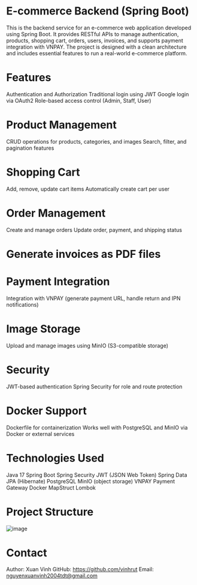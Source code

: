 # E-commerce Backend (Spring Boot)
This is the backend service for an e-commerce web application developed using Spring Boot. It provides RESTful APIs to manage authentication, products, shopping cart, orders, users, invoices, and supports payment integration with VNPAY. The project is designed with a clean architecture and includes essential features to run a real-world e-commerce platform.

# Features
Authentication and Authorization
Traditional login using JWT
Google login via OAuth2
Role-based access control (Admin, Staff, User)

# Product Management
CRUD operations for products, categories, and images
Search, filter, and pagination features

# Shopping Cart
Add, remove, update cart items
Automatically create cart per user

# Order Management
Create and manage orders
Update order, payment, and shipping status

# Generate invoices as PDF files

# Payment Integration
Integration with VNPAY (generate payment URL, handle return and IPN notifications)

# Image Storage
Upload and manage images using MinIO (S3-compatible storage)

# Security
JWT-based authentication
Spring Security for role and route protection

# Docker Support
Dockerfile for containerization
Works well with PostgreSQL and MinIO via Docker or external services

# Technologies Used
Java 17
Spring Boot
Spring Security
JWT (JSON Web Token)
Spring Data JPA (Hibernate)
PostgreSQL
MinIO (object storage)
VNPAY Payment Gateway
Docker
MapStruct
Lombok

# Project Structure
![image](https://github.com/user-attachments/assets/79858a43-3c13-4f47-b6a9-eafd510f564d)


# Contact
Author: Xuan Vinh
GitHub: https://github.com/vinhrut
Email: nguyenxuanvinh2004tdt@gmail.com
